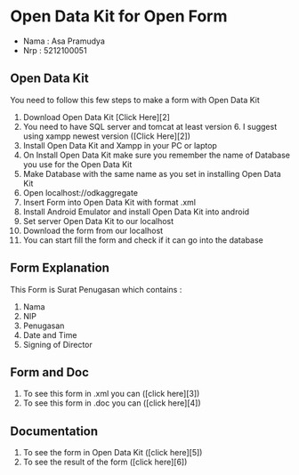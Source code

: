 # Open Data Kit for Open Form 

* Nama : Asa Pramudya
* Nrp : 5212100051

## Open Data Kit

You need to follow this few steps to make a form with Open Data Kit
<ol>
<li>Download Open Data Kit [Click Here][2]
<li>You need to have SQL server and tomcat at least version 6. I suggest using xampp newest version ([Click Here][2])
<li>Install Open Data Kit and Xampp in your PC or laptop
<li>On Install Open Data Kit make sure you remember the name of Database you use for the Open Data Kit
<li>Make Database with the same name as you set in installing Open Data Kit
<li>Open localhost://odkaggregate
<li>Insert Form into Open Data Kit with format .xml 
<li>Install Android Emulator and install Open Data Kit into android
<li>Set server Open Data Kit to our localhost 
<li>Download the form from our localhost
<li>You can start fill the form and check if it can go into the database
</ol>

## Form Explanation
This Form is Surat Penugasan which contains :
<ol>
<li>Nama
<li>NIP
<li>Penugasan
<li>Date and Time
<li>Signing of Director
</ol>

## Form and Doc
<ol>
<li>To see this form in .xml you can ([click here][3])
<li>To see this form in .doc you can ([click here][4])
</ol>

## Documentation
<ol>
<li>To see the form in Open Data Kit ([click here][5])
<li>To see the result of the form ([click here][6])
      
 [1]: https://opendatakit.org/downloads/
 [2]: https://www.apachefriends.org/download.html
 [3]: https://www.apachefriends.org/download.html
 [4]: https://www.apachefriends.org/download.html
 [5]: https://www.apachefriends.org/download.html
 [6]: https://www.apachefriends.org/download.html
